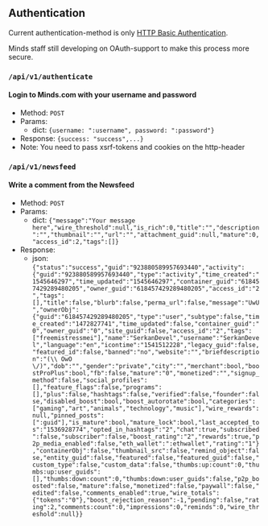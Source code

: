 ## Authentication

Current authentication-method is only [HTTP Basic Authentication](https://developer.mozilla.org/en-US/docs/Web/HTTP/Headers/Authorization).

Minds staff still developing on OAuth-support to make this process more secure.

### `/api/v1/authenticate`
#### Login to Minds.com with your username and password
* Method: `POST`
* Params:
    * dict: `{username: ":username", password: ":password"}`
* Response:
    `{success: "success",...}`
* Note: You need to pass xsrf-tokens and cookies on the http-header

### `/api/v1/newsfeed`
#### Write a comment from the Newsfeed
* Method: `POST`
* Params:
    * dict: `{"message":"Your message here","wire_threshold":null,"is_rich":0,"title":"","description":"","thumbnail":"","url":"","attachment_guid":null,"mature":0,"access_id":2,"tags":[]}`
* Response:
    * json: `{"status":"success","guid":"923880589957693440","activity":{"guid":"923880589957693440","type":"activity","time_created":"1545646297","time_updated":"1545646297","container_guid":"618457429289480205","owner_guid":"618457429289480205","access_id":"2","tags":[],"title":false,"blurb":false,"perma_url":false,"message":"UwU","ownerObj":{"guid":"618457429289480205","type":"user","subtype":false,"time_created":"1472827741","time_updated":false,"container_guid":"0","owner_guid":"0","site_guid":false,"access_id":"2","tags":["freemistressmei"],"name":"SerkanDevel","username":"SerkanDevel","language":"en","icontime":"1541512228","legacy_guid":false,"featured_id":false,"banned":"no","website":"","briefdescription":"(\\ OwO \/)","dob":"","gender":"private","city":"","merchant":bool,"boostProPlus":bool,"fb":false,"mature":"0","monetized":"","signup_method":false,"social_profiles":[],"feature_flags":false,"programs":[],"plus":false,"hashtags":false,"verified":false,"founder":false,"disabled_boost":bool,"boost_autorotate":bool,"categories":["gaming","art","animals","technology","music"],"wire_rewards":null,"pinned_posts":[":guid"],"is_mature":bool,"mature_lock":bool,"last_accepted_tos":"1536928774","opted_in_hashtags":"2","chat":true,"subscribed":false,"subscriber":false,"boost_rating":"2","rewards":true,"p2p_media_enabled":false,"eth_wallet":":ethwallet","rating":"1"},"containerObj":false,"thumbnail_src":false,"remind_object":false,"entity_guid":false,"featured":false,"featured_guid":false,"custom_type":false,"custom_data":false,"thumbs:up:count":0,"thumbs:up:user_guids":[],"thumbs:down:count":0,"thumbs:down:user_guids":false,"p2p_boosted":false,"mature":false,"monetized":false,"paywall":false,"edited":false,"comments_enabled":true,"wire_totals":{"tokens":"0"},"boost_rejection_reason":-1,"pending":false,"rating":2,"comments:count":0,"impressions":0,"reminds":0,"wire_threshold":null}}`
